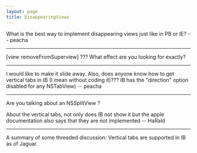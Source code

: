 ```yaml
---
layout: page
title: DisappearingViews
---
```


What is the best way to implement disappearing views just like in PB or IE? -- peacha

----

[view removeFromSuperview] ??? What effect are you looking for exactly?

----

I would like to make it slide away. Also, does anyone know how to get vertical tabs in IB (I mean without coding it)??? IB has the "direction" option disabled for any NSTabView) -- peacha

----

Are you talking about an NSSplitView ?

About the vertical tabs, not only does IB not show it but the apple documentation also says that they are not implemented -- HaRald

----
A summary of some threaded discussion:
Vertical tabs are supported in IB as of Jaguar.

